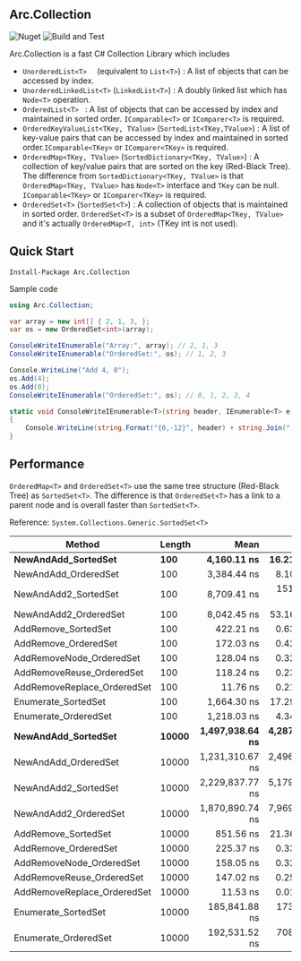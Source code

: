 ﻿## Arc.Collection
![Nuget](https://img.shields.io/nuget/v/Arc.Collection) ![Build and Test](https://github.com/archi-Doc/Arc.Collection/workflows/Build%20and%20Test/badge.svg)



Arc.Collection is a fast C# Collection Library which includes

- ```UnorderedList<T>  ``` (equivalent to ```List<T>```) : A list of objects that can be accessed by index.
- ```UnorderedLinkedList<T>``` (```LinkedList<T>```) : A doubly linked list which has ```Node<T>``` operation.
- ```OrderedList<T> ``` : A list of objects that can be accessed by index and maintained in sorted order. ```IComparable<T>``` or ```IComparer<T>``` is required.
- ```OrderedKeyValueList<TKey, TValue>``` (```SortedList<TKey,TValue>```) : A list of key-value pairs that can be accessed by index and maintained in sorted order.```IComparable<TKey>``` or ```IComparer<TKey>``` is required.
- ```OrderedMap<TKey, TValue>``` (```SortedDictionary<TKey, TValue>```) : A collection of key/value pairs that are sorted on the key (Red-Black Tree). The difference from ```SortedDictionary<TKey, TValue>``` is that ```OrderedMap<TKey, TValue>``` has ```Node<T>``` interface and ```TKey``` can be null. ```IComparable<TKey>``` or ```IComparer<TKey>``` is required.
- ```OrderedSet<T>``` (```SortedSet<T>```) : A collection of objects that is maintained in sorted order. ```OrderedSet<T>``` is a subset of ```OrderedMap<TKey, TValue>``` and it's actually ```OrderedMap<T, int>``` (TKey int is not used).



## Quick Start

```
Install-Package Arc.Collection
```

Sample code

```csharp
using Arc.Collection;
```

```csharp
var array = new int[] { 2, 1, 3, };
var os = new OrderedSet<int>(array);

ConsoleWriteIEnumerable("Array:", array); // 2, 1, 3
ConsoleWriteIEnumerable("OrderedSet:", os); // 1, 2, 3

Console.WriteLine("Add 4, 0");
os.Add(4);
os.Add(0);
ConsoleWriteIEnumerable("OrderedSet:", os); // 0, 1, 2, 3, 4

static void ConsoleWriteIEnumerable<T>(string header, IEnumerable<T> e)
{
    Console.WriteLine(string.Format("{0,-12}", header) + string.Join(", ", e));
}
```



## Performance

```OrderedMap<T>``` and ```OrderedSet<T>``` use the same tree structure (Red-Black Tree) as ```SortedSet<T>```. The difference is that ```OrderedSet<T>``` has a link to a parent node and is overall faster than ```SortedSet<T>```.

Reference: ```System.Collections.Generic.SortedSet<T>```

| Method                      | Length    |                Mean |            Error |           StdDev |              Median |       Gen 0 |    Allocated |
| --------------------------- | --------- | ------------------: | ---------------: | ---------------: | ------------------: | ----------: | -----------: |
| **NewAndAdd_SortedSet**     | **100**   |     **4,160.11 ns** |    **16.214 ns** |    **22.730 ns** |     **4,157.33 ns** |  **1.0223** |   **4288 B** |
| NewAndAdd_OrderedSet        | 100       |         3,384.44 ns |         8.101 ns |        12.126 ns |         3,384.49 ns |      1.4381 |       6024 B |
| NewAndAdd2_SortedSet        | 100       |         8,709.41 ns |       151.310 ns |       221.788 ns |         8,551.29 ns |      1.8463 |       7776 B |
| NewAndAdd2_OrderedSet       | 100       |         8,042.45 ns |        53.162 ns |        79.570 ns |         8,043.79 ns |      2.0599 |       8664 B |
| AddRemove_SortedSet         | 100       |           422.21 ns |         0.637 ns |         0.934 ns |           421.94 ns |      0.0381 |        160 B |
| AddRemove_OrderedSet        | 100       |           172.03 ns |         0.423 ns |         0.593 ns |           171.93 ns |      0.0534 |        224 B |
| AddRemoveNode_OrderedSet    | 100       |           128.04 ns |         0.327 ns |         0.469 ns |           127.89 ns |      0.0534 |        224 B |
| AddRemoveReuse_OrderedSet   | 100       |           118.24 ns |         0.239 ns |         0.335 ns |           118.13 ns |           - |            - |
| AddRemoveReplace_OrderedSet | 100       |            11.76 ns |         0.211 ns |         0.289 ns |            11.54 ns |           - |            - |
| Enumerate_SortedSet         | 100       |         1,664.30 ns |        17.294 ns |        25.349 ns |         1,682.97 ns |      0.0401 |        168 B |
| Enumerate_OrderedSet        | 100       |         1,218.03 ns |         4.344 ns |         6.230 ns |         1,219.51 ns |      0.0114 |         48 B |
| **NewAndAdd_SortedSet**     | **10000** | **1,497,938.64 ns** | **4,287.530 ns** | **6,284.605 ns** | **1,494,800.59 ns** | **82.0313** | **400328 B** |
| NewAndAdd_OrderedSet        | 10000     |     1,231,310.67 ns |     2,496.231 ns |     3,658.942 ns |     1,230,951.37 ns |    101.5625 |     560480 B |
| NewAndAdd2_SortedSet        | 10000     |     2,229,837.77 ns |     5,179.728 ns |     7,592.379 ns |     2,225,916.99 ns |    125.0000 |     720624 B |
| NewAndAdd2_OrderedSet       | 10000     |     1,870,890.74 ns |     7,969.192 ns |    10,908.320 ns |     1,877,329.00 ns |    144.5313 |     800720 B |
| AddRemove_SortedSet         | 10000     |           851.56 ns |        21.362 ns |        31.973 ns |           853.15 ns |      0.0381 |        160 B |
| AddRemove_OrderedSet        | 10000     |           225.37 ns |         0.335 ns |         0.470 ns |           225.28 ns |      0.0534 |        224 B |
| AddRemoveNode_OrderedSet    | 10000     |           158.05 ns |         0.329 ns |         0.483 ns |           158.03 ns |      0.0534 |        224 B |
| AddRemoveReuse_OrderedSet   | 10000     |           147.02 ns |         0.250 ns |         0.366 ns |           146.93 ns |           - |            - |
| AddRemoveReplace_OrderedSet | 10000     |            11.53 ns |         0.011 ns |         0.017 ns |            11.53 ns |           - |            - |
| Enumerate_SortedSet         | 10000     |       185,841.88 ns |       173.477 ns |       231.587 ns |       185,827.69 ns |           - |        280 B |
| Enumerate_OrderedSet        | 10000     |       192,531.52 ns |       708.353 ns |     1,015.899 ns |       192,752.53 ns |           - |         48 B |




